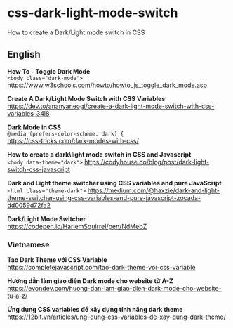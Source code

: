# css-dark-light-mode-switch
How to create a Dark/Light mode switch in CSS

## English
**How To - Toggle Dark Mode**  
`<body class="dark-mode">`  
https://www.w3schools.com/howto/howto_js_toggle_dark_mode.asp  

**Create A Dark/Light Mode Switch with CSS Variables**  
https://dev.to/ananyaneogi/create-a-dark-light-mode-switch-with-css-variables-34l8

**Dark Mode in CSS**  
`@media (prefers-color-scheme: dark) {`  
https://css-tricks.com/dark-modes-with-css/

**How to create a dark\light mode switch in CSS and Javascript**  
`<body data-theme="dark">`
https://codyhouse.co/blog/post/dark-light-switch-css-javascript

**Dark and Light theme switcher using CSS variables and pure JavaScript** 
`<html class="theme-dark">`
https://medium.com/@haxzie/dark-and-light-theme-switcher-using-css-variables-and-pure-javascript-zocada-dd0059d72fa2

**Dark/Light Mode Switcher**  
https://codepen.io/HarlemSquirrel/pen/NdMebZ


### Vietnamese
**Tạo Dark Theme với CSS Variable**  
https://completejavascript.com/tao-dark-theme-voi-css-variable

**Hướng dẫn làm giao diện Dark mode cho website từ A-Z**  
https://evondev.com/huong-dan-lam-giao-dien-dark-mode-cho-website-tu-a-z/

**Ứng dụng CSS variables để xây dựng tính năng dark theme**  
https://12bit.vn/articles/ung-dung-css-variables-de-xay-dung-dark-theme/
